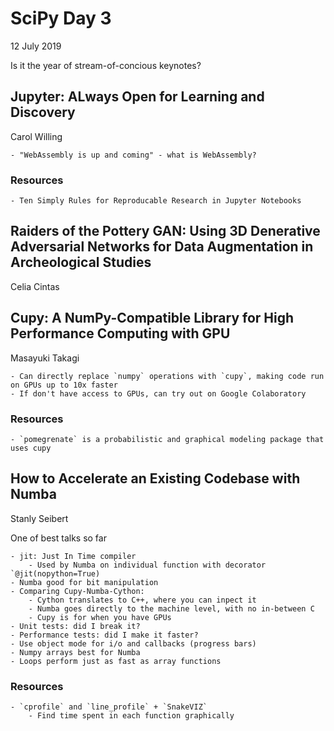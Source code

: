 # SciPy Day 3
12 July 2019

Is it the year of stream-of-concious keynotes?

## Jupyter: ALways Open for Learning and Discovery
Carol Willing
	
	- "WebAssembly is up and coming" - what is WebAssembly?

### Resources

	- Ten Simply Rules for Reproducable Research in Jupyter Notebooks

## Raiders of the Pottery GAN: Using 3D Denerative Adversarial Networks for Data Augmentation in Archeological Studies
Celia Cintas

## Cupy: A NumPy-Compatible Library for High Performance Computing with GPU
Masayuki Takagi

	- Can directly replace `numpy` operations with `cupy`, making code run on GPUs up to 10x faster
	- If don't have access to GPUs, can try out on Google Colaboratory

### Resources
	- `pomegrenate` is a probabilistic and graphical modeling package that uses cupy

## How to Accelerate an Existing Codebase with Numba
Stanly Seibert

One of best talks so far

	- jit: Just In Time compiler
		- Used by Numba on individual function with decorator `@jit(nopython=True)
	- Numba good for bit manipulation
	- Comparing Cupy-Numba-Cython:
		- Cython translates to C++, where you can inpect it
		- Numba goes directly to the machine level, with no in-between C
		- Cupy is for when you have GPUs
	- Unit tests: did I break it?
	- Performance tests: did I make it faster?
	- Use object mode for i/o and callbacks (progress bars)
	- Numpy arrays best for Numba
	- Loops perform just as fast as array functions

### Resources
	- `cprofile` and `line_profile` + `SnakeVIZ`
		- Find time spent in each function graphically
